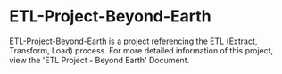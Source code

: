 # ETL-Project-Beyond-Earth

ETL-Project-Beyond-Earth is a project referencing the ETL (Extract, Transform, Load) process. For more detailed information of this project, view the 'ETL Project - Beyond Earth' Document. 
